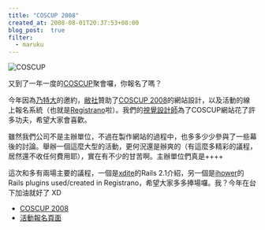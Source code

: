 ```yaml
---
title: "COSCUP 2008"
created_at: 2008-08-01T20:37:53+08:00
blog_post:  true
filter:
  - maruku
---
```


![COSCUP](http://coscup.org/2008/wp-content/themes/coscup/images/h1.gif)

又到了一年一度的[COSCUP](http://coscup.org/2008/)聚會囉，你報名了嗎？

今年因為[乃特大](http://knightfeng.org/blog/)的邀約，[敝社](http://handlino.com/)贊助了[COSCUP 2008](http://coscup.org/2008)的網站設計，以及活動的線上報名系統（也就是[Registrano](http://registrano.com/)啦）。我們的[視覺設計師](http://www.i-design.tw/)為了COSCUP網站花了許多功夫，希望大家會喜歡。

雖然我們公司不是主辦單位，不過在製作網站的過程中，也多多少少參與了一些幕後的討論。舉辦一個這麼大型的活動，更何況還是辦爽的（有這麼多精彩的議程，居然還不收任何費用耶），實在有不少的甘苦啊。主辦單位們真是++++

這次和多有兩場主要的議程，一個是[xdite](http://blog.xdite.net/)的Rails 2.1介紹，另一個是[ihower](http://ihower.idv.tw/blog/)的Rails plugins used/created in Registrano，希望大家多多捧場囉。我？今年在台下加油就好了 XD

* [COSCUP 2008](http://coscup.org/2008/)
* [活動報名頁面](http://registrano.com/events/coscup2008)
